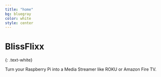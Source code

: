 ```yaml
---
title: "home"
bg: bluegray
color: white
style: center
---
```


# BlissFlixx
{: .text-white}

<span class="fa-stack subtlecircle" style="font-size:100px; background:rgba(255,166,0,0.1)">
  <i class="fa fa-circle fa-stack-2x text-white"></i>
  <i class="fa fa-film fa-stack-1x text-orange"></i>
</span>

Turn your Raspberry Pi into a Media Streamer like ROKU or Amazon Fire TV.
